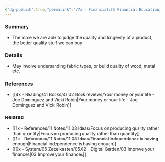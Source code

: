 ```yaml
---
{"dg-publish":true,"permalink":"/7x - Financial/75 Financial Education/75.01 Financial Notes/Become an expert materialist to judge product quality and save money/","title":"Become an expert materialist to judge product quality and save money","noteIcon":""}
---
```



### Summary
- The more we are able to judge the quality and longevity of a product, the better quality stuff we can buy

### Details
- May involve undersanding fabric types, or build quality of wood, metal etc.

### References
- [[4x - Reading/41 Books/41.02 Book reviews/Your money or your life - Joe Dominguez and Vicki Robin\|Your money or your life - Joe Dominguez and Vicki Robin]]

### Related
- [[1x - References/11 Notes/11.03 Ideas/Focus on producing quality rather than quantity\|Focus on producing quality rather than quantity]]
- [[1x - References/11 Notes/11.03 Ideas/Financial independence is having enough\|Financial independence is having enough]]
- [[0x - System/05 Zettelkasten/05.02 - Digital Garden/03 Improve your finances\|03 Improve your finances]]
